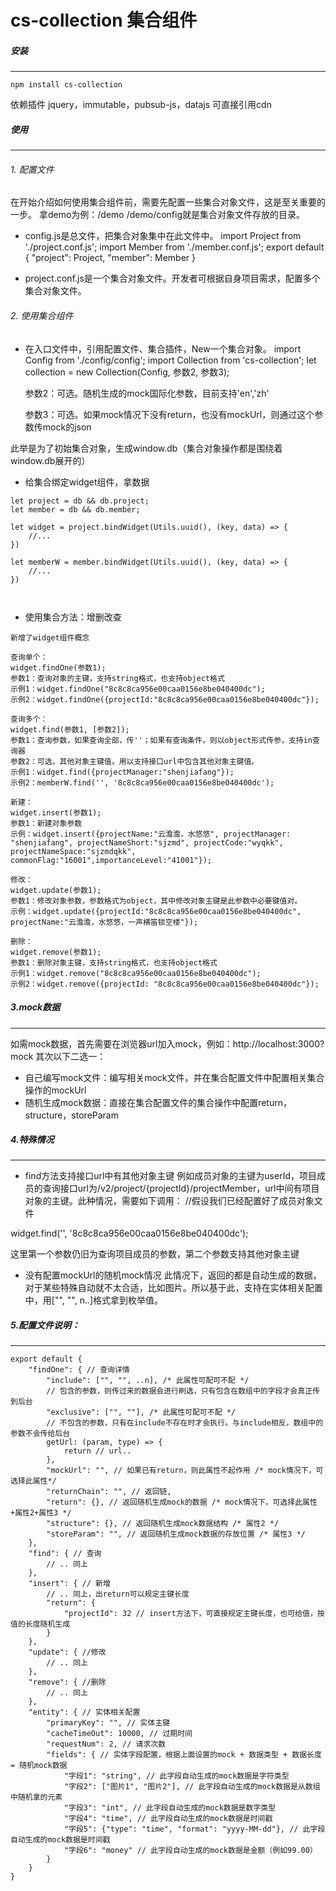 # cs-collection  集合组件

##### 安装

---

```
npm install cs-collection
```


依赖插件
jquery，immutable，pubsub-js，datajs
可直接引用cdn

##### 使用

---

###### 1. 配置文件
在开始介绍如何使用集合组件前，需要先配置一些集合对象文件，这是至关重要的一步。
拿demo为例：/demo
/demo/config就是集合对象文件存放的目录。

- config.js是总文件，把集合对象集中在此文件中。
import Project from './project.conf.js';
import Member from './member.conf.js';
export default {
    "project": Project,
    "member": Member
}

-  project.conf.js是一个集合对象文件。开发者可根据自身项目需求，配置多个集合对象文件。

###### 2. 使用集合组件
-  在入口文件中，引用配置文件、集合插件，New一个集合对象。
import Config from './config/config';
import Collection from 'cs-collection';
let collection = new Collection(Config, 参数2, 参数3);

    参数2：可选。随机生成的mock国际化参数，目前支持'en','zh'
    
    参数3：可选。如果mock情况下没有return，也没有mockUrl，则通过这个参数传mock的json


此举是为了初始集合对象，生成window.db（集合对象操作都是围绕着window.db展开的）


-  给集合绑定widget组件，拿数据
    
```
let project = db && db.project;
let member = db && db.member;

let widget = project.bindWidget(Utils.uuid(), (key, data) => {
    //...
})

let memberW = member.bindWidget(Utils.uuid(), (key, data) => {
    //...
})

    
```
-  使用集合方法：增删改查
```
新增了widget组件概念

查询单个：
widget.findOne(参数1);
参数1：查询对象的主键，支持string格式，也支持object格式
示例1：widget.findOne("8c8c8ca956e00caa0156e8be040400dc");
示例2：widget.findOne({projectId:"8c8c8ca956e00caa0156e8be040400dc"});

查询多个：
widget.find(参数1, [参数2]);
参数1：查询参数，如果查询全部，传''；如果有查询条件，则以object形式传参，支持in查询器
参数2：可选，其他对象主键值。用以支持接口url中包含其他对象主键值。
示例1：widget.find({projectManager:"shenjiafang"});
示例2：memberW.find('', '8c8c8ca956e00caa0156e8be040400dc');

新建：
widget.insert(参数1);
参数1：新建对象参数
示例：widget.insert({projectName:"云澹澹，水悠悠", projectManager: "shenjiafang", projectNameShort:"sjzmd", projectCode:"wyqkk", projectNameSpace:"sjzmdqkk", commonFlag:"16001",importanceLevel:"41001"});

修改：
widget.update(参数1);
参数1：修改对象参数，参数格式为object，其中修改对象主键是此参数中必要键值对。
示例：widget.update({projectId:"8c8c8ca956e00caa0156e8be040400dc", projectName:"云澹澹，水悠悠，一声横笛锁空楼"});

删除：
widget.remove(参数1);
参数1：删除对象主键，支持string格式，也支持object格式
示例1：widget.remove("8c8c8ca956e00caa0156e8be040400dc");
示例2：widget.remove({projectId: "8c8c8ca956e00caa0156e8be040400dc"});
``` 

##### 3.mock数据

---

如需mock数据，首先需要在浏览器url加入mock，例如：http://localhost:3000?mock
其次以下二选一：
-  自己编写mock文件：编写相关mock文件，并在集合配置文件中配置相关集合操作的mockUrl
-  随机生成mock数据：直接在集合配置文件的集合操作中配置return，structure，storeParam

##### 4.特殊情况

---

-  find方法支持接口url中有其他对象主键
例如成员对象的主键为userId，项目成员的查询接口url为/v2/project/{projectId}/projectMember，url中间有项目对象的主键。此种情况，需要如下调用：
//假设我们已经配置好了成员对象文件

widget.find('', '8c8c8ca956e00caa0156e8be040400dc');

   这里第一个参数仍旧为查询项目成员的参数，第二个参数支持其他对象主键

-  没有配置mockUrl的随机mock情况
此情况下，返回的都是自动生成的数据，对于某些特殊自动就不太合适，比如图片。所以基于此，支持在实体相关配置中，用["", "", n..]格式拿到枚举值。


##### 5.配置文件说明：

---



```
export default {
    "findOne": { // 查询详情
        "include": ["", "", ..n], /* 此属性可配可不配 */
        // 包含的参数，则传过来的数据会进行刷选，只有包含在数组中的字段才会真正传到后台
        "exclusive": ["", ""], /* 此属性可配可不配 */
        // 不包含的参数，只有在include不存在时才会执行。与include相反，数组中的参数不会传给后台
        getUrl: (param, type) => {
            return // url..
        },
        "mockUrl": "", // 如果已有return，则此属性不起作用 /* mock情况下，可选择此属性*/
        "returnChain": "", // 返回链, 
        "return": {}, // 返回随机生成mock的数据 /* mock情况下，可选择此属性+属性2+属性3 */
        "structure": {}, // 返回随机生成mock数据结构 /* 属性2 */
        "storeParam": "", // 返回随机生成mock数据的存放位置 /* 属性3 */
    },
    "find": { // 查询
        // .. 同上
    },
    "insert": { // 新增
        // .. 同上，出return可以规定主键长度
        "return": {
            "projectId": 32 // insert方法下，可直接规定主键长度，也可给值，按值的长度随机生成
        }
    },
    "update": { //修改
        // .. 同上
    },
    "remove": { //删除
        // .. 同上
    },
    "entity": { // 实体相关配置
        "primaryKey": "", // 实体主键
        "cacheTimeOut": 10000, // 过期时间
        "requestNum": 2, // 请求次数
        "fields": { // 实体字段配置，根据上面设置的mock + 数据类型 + 数据长度 = 随机mock数据
            "字段1": "string", // 此字段自动生成的mock数据是字符类型
            "字段2": ["图片1", "图片2"], // 此字段自动生成的mock数据是从数组中随机拿的元素
            "字段3": "int", // 此字段自动生成的mock数据是数字类型
            "字段4": "time", // 此字段自动生成的mock数据是时间戳
            "字段5": {"type": "time", "format": "yyyy-MM-dd"}, // 此字段自动生成的mock数据是时间戳
            "字段6": "money" // 此字段自动生成的mock数据是金额（例如99.00）
        }
    }
}
```

